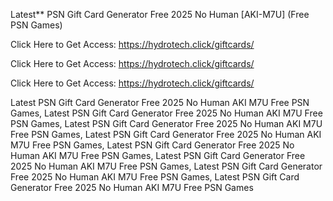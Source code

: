 Latest** PSN Gift Card Generator Free 2025 No Human [AKI-M7U] (Free PSN Games)

Click Here to Get Access: https://hydrotech.click/giftcards/

Click Here to Get Access: https://hydrotech.click/giftcards/

Click Here to Get Access: https://hydrotech.click/giftcards/

Latest PSN Gift Card Generator Free 2025 No Human AKI M7U Free PSN Games, Latest PSN Gift Card Generator Free 2025 No Human AKI M7U Free PSN Games, Latest PSN Gift Card Generator Free 2025 No Human AKI M7U Free PSN Games, Latest PSN Gift Card Generator Free 2025 No Human AKI M7U Free PSN Games, Latest PSN Gift Card Generator Free 2025 No Human AKI M7U Free PSN Games, Latest PSN Gift Card Generator Free 2025 No Human AKI M7U Free PSN Games, Latest PSN Gift Card Generator Free 2025 No Human AKI M7U Free PSN Games, Latest PSN Gift Card Generator Free 2025 No Human AKI M7U Free PSN Games
